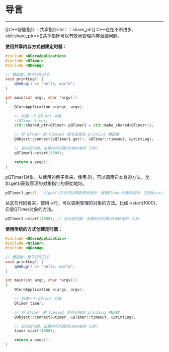 # 导言
---
[[C++智能指针 - 共享指针std：：share_ptr]] C++也在不断进步，std::share_ptr<>()共享指针可以有效地管理内存泄漏问题。

**使用共享内存方式创建定时器：**
```cpp
#include <QCoreApplication>
#include <QTimer>
#include <QDebug>

// 槽函数，用于打印日志
void printLog() {
    qDebug() << "hello, world";
}

int main(int argc, char *argv[])
{
    QCoreApplication a(argc, argv);

    // 创建一个 QTimer 对象
    //QTimer timer;
    std::shared_ptr<QTimer> pQTimer1 = std::make_shared<QTimer>();

    // 将 QTimer 的 timeout 信号连接到 printLog 槽函数
    QObject::connect(pQTimer1.get(), &QTimer::timeout, &printLog);

    // 启动定时器，设置时间间隔为1000毫秒（1秒）
    pQTimer1->start(1000);

    return a.exec();
}
```

pQTimer1对象，从使用的例子看来，使用.时，可以调用它本身的方法，比如.get()获取管理的对象指针的原始地址。
```cpp
pQTimer1.get();  //get()方法可以获取原始指针，就是QTimer对象的指针，在QObject::connect()里使用；
```

从这句代码看来，使用->时，可以调用管理的对象的方法。比如->start(1000)，它是QTimer对象的方法。
```cpp
pQTimer1->start(1000); // 启动定时器，设置时间间隔为1000毫秒（1秒）
```


**使用传统的方式创建定时器：**
```cpp
#include <QCoreApplication>
#include <QTimer>
#include <QDebug>

// 槽函数，用于打印日志
void printLog() {
    qDebug() << "hello, world";
}

int main(int argc, char *argv[])
{
    QCoreApplication a(argc, argv);

    // 创建一个 QTimer 对象
    QTimer timer;

    // 将 QTimer 的 timeout 信号连接到 printLog 槽函数
    QObject::connect(&timer, &QTimer::timeout, &printLog);

    // 启动定时器，设置时间间隔为1000毫秒（1秒）
    timer.start(1000);

    return a.exec();
}
```

